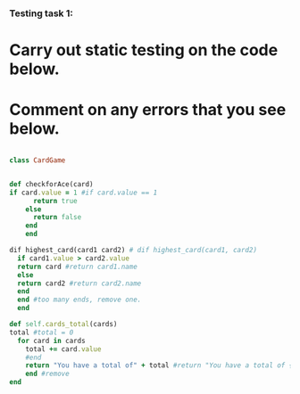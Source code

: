 ### Testing task 1:

# Carry out static testing on the code below.
# Comment on any errors that you see below.
```ruby

class CardGame


def checkforAce(card)
if card.value = 1 #if card.value == 1
      return true
    else
      return false
    end
    end

dif highest_card(card1 card2) # dif highest_card(card1, card2)
  if card1.value > card2.value
  return card #return card1.name
  else
  return card2 #return card2.name
  end
  end #too many ends, remove one.
  end

def self.cards_total(cards)
total #total = 0
  for card in cards
    total += card.value
    #end
    return "You have a total of" + total #return "You have a total of {total}"
    end #remove
end
```
